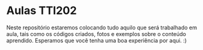 # Aulas TTI202
 
Neste repositório estaremos colocando tudo aquilo que será trabalhado em aula, tais como os códigos criados, 
fotos e exemplos sobre o conteúdo aprendido. Esperamos que você tenha uma boa experiência por aqui. :)
